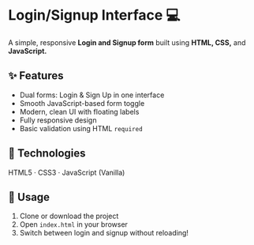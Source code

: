 # Login/Signup Interface 💻

A simple, responsive **Login and Signup form** built using **HTML, CSS,** and **JavaScript.**

## ✨ Features
- Dual forms: Login & Sign Up in one interface  
- Smooth JavaScript-based form toggle  
- Modern, clean UI with floating labels  
- Fully responsive design  
- Basic validation using HTML `required`

## 🧱 Technologies
HTML5 · CSS3 · JavaScript (Vanilla)

## 🚀 Usage
1. Clone or download the project  
2. Open `index.html` in your browser  
3. Switch between login and signup without reloading!